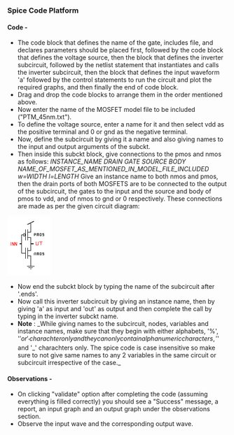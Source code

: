 ### Spice Code Platform

#### Code -

- The code block that defines the name of the gate, includes file, and declares parameters should be placed first, followed by the code block that defines the voltage source, then the block that defines the inverter subcircuit, followed by the netlist statement that instantiates and calls the inverter subcircuit, then the block that defines the input waveform 'a' followed by the control statements to run the circuit and plot the required graphs, and then finally the end of code block.
- Drag and drop the code blocks to arrange them in the order mentioned above.
- Now enter the name of the MOSFET model file to be included ("PTM_45nm.txt").
- To define the voltage source, enter a name for it and then select vdd as the positive terminal and 0 or gnd as the negative terminal.
- Now, define the subcircuit by giving it a name and also giving names to the input and output arguments of the subckt.
- Then inside this subckt block, give connections to the pmos and nmos as follows:
  _INSTANCE_NAME DRAIN GATE SOURCE BODY NAME_OF_MOSFET_AS_MENTIONED_IN_MODEL_FILE_INCLUDED w=WIDTH l=LENGTH_
  Give an instance name to both nmos and pmos, then the drain ports of both MOSFETS are to be connected to the output of the subcircuit, the gates to the input and the source and body of pmos to vdd, and of nmos to gnd or 0 respectively.
  These connections are made as per the given circuit diagram:

 <img src="images/cmos_inverter.png">

- Now end the subckt block by typing the name of the subcircuit after '.ends'.
- Now call this inverter subcircuit by giving an instance name, then by giving 'a' as input and 'out' as output and then complete the call by typing in the inverter subckt name.
- **Note** : _While giving names to the subcircuit, nodes, variables and instance names, make sure that they begin with either alphabets, '%', '$' or '_' charachter only and they can only contain alphanumeric characters,'%', '$' and '\_' charachters only. The spice code is case insensitive so make sure to not give same names to any 2 variables in the same circuit or subcircuit irrespective of the case.\_

#### Observations -

- On clicking "validate" option after completing the code (assuming everything is filled correctly) you should see a "Success" message, a report, an input graph and an output graph under the observations section.
- Observe the input wave and the corresponding output wave.
